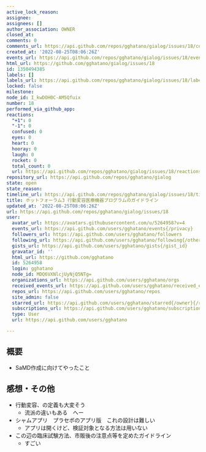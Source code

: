 ```yaml
---
active_lock_reason: 
assignee: 
assignees: []
author_association: OWNER
closed_at: 
comments: 0
comments_url: https://api.github.com/repos/gghatano/gialog/issues/18/comments
created_at: '2022-08-25T08:06:26Z'
events_url: https://api.github.com/repos/gghatano/gialog/issues/18/events
html_url: https://github.com/gghatano/gialog/issues/18
id: 1350494385
labels: []
labels_url: https://api.github.com/repos/gghatano/gialog/issues/18/labels{/name}
locked: false
milestone: 
node_id: I_kwDOH0C-AM5Qfuix
number: 18
performed_via_github_app: 
reactions:
  "+1": 0
  "-1": 0
  confused: 0
  eyes: 0
  heart: 0
  hooray: 0
  laugh: 0
  rocket: 0
  total_count: 0
  url: https://api.github.com/repos/gghatano/gialog/issues/18/reactions
repository_url: https://api.github.com/repos/gghatano/gialog
state: open
state_reason: 
timeline_url: https://api.github.com/repos/gghatano/gialog/issues/18/timeline
title: ホットフォーラム3 行動変容医療機器プログラムのガイドライン
updated_at: '2022-08-25T08:06:26Z'
url: https://api.github.com/repos/gghatano/gialog/issues/18
user:
  avatar_url: https://avatars.githubusercontent.com/u/5264958?v=4
  events_url: https://api.github.com/users/gghatano/events{/privacy}
  followers_url: https://api.github.com/users/gghatano/followers
  following_url: https://api.github.com/users/gghatano/following{/other_user}
  gists_url: https://api.github.com/users/gghatano/gists{/gist_id}
  gravatar_id: ''
  html_url: https://github.com/gghatano
  id: 5264958
  login: gghatano
  node_id: MDQ6VXNlcjUyNjQ5NTg=
  organizations_url: https://api.github.com/users/gghatano/orgs
  received_events_url: https://api.github.com/users/gghatano/received_events
  repos_url: https://api.github.com/users/gghatano/repos
  site_admin: false
  starred_url: https://api.github.com/users/gghatano/starred{/owner}{/repo}
  subscriptions_url: https://api.github.com/users/gghatano/subscriptions
  type: User
  url: https://api.github.com/users/gghatano

---
```

## 概要
- SaMD作成に向けてやったこと

## 感想・その他
- 行動変容、の定義も大変そう
  - 流派の違いもある　へー
- シャムアプリ　プラセボのアプリ版　これの設計は難しい
  - アプリは開くけど、検証対象となる方法は用いない
- この辺の臨床試験方法、市販後の注意点等を定めたガイドライン
  - すごい
